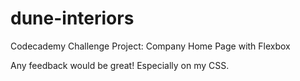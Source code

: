 # dune-interiors
Codecademy Challenge Project: Company Home Page with Flexbox

Any feedback would be great! Especially on my CSS.
